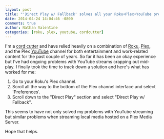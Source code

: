 ```yaml
---
layout: post
title: "'Direct Play w/ Fallback' solves all your Roku+Plex+YouTube problems"
date: 2014-04-24 14:04:46 -0800
comments: true
author: Nathan Valentine
categories: [roku, plex, youtube, cordcutter]
---
```

I'm a [cord cutter](http://www.techopedia.com/definition/28547/cord-cutting)
and have relied heavily on a combination of [Roku](http://roku.com),
[Plex](http://plex.tv), and the Plex [YouTube](http://youtube.com) channel
for both entertainment and work-related content for the past couple of
years. So far it has been an okay experience but I've had ongoing problems
with YouTube streams crapping out mid-play. I finally took the time
to track down a solution and here's what has worked for me:

1. Go to your Roku's Plex channel.
1. Scroll all the way to the bottom of the Plex channel interface and 
select 'Preferences'.
1. Scroll down to the "Direct Play" section and select
"Direct Play w/ Fallback".

This seems to have not only solved my problems with YouTube streaming but
similar problems when streaming local media hosted on a Plex Media Server.

Hope that helps.
